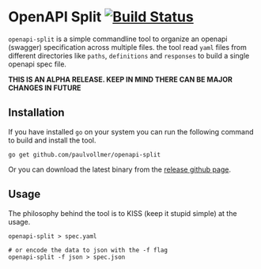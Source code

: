 # OpenAPI Split [![Build Status](https://travis-ci.org/paulvollmer/openapi-split.svg?branch=master)](https://travis-ci.org/paulvollmer/openapi-split)

`openapi-split` is a simple commandline tool to organize an openapi (swagger) specification across multiple files.
the tool read `yaml` files from different directories like `paths`, `definitions` and `responses` to build a single openapi spec file.

**THIS IS AN ALPHA RELEASE. KEEP IN MIND THERE CAN BE MAJOR CHANGES IN FUTURE**


## Installation
If you have installed `go` on your system you can run the following command to build and install the tool.
```
go get github.com/paulvollmer/openapi-split
```
Or you can download the latest binary from the [release github page](https://github.com/paulvollmer/openapi-split/releases).


## Usage
The philosophy behind the tool is to KISS (keep it stupid simple) at the usage.

```
openapi-split > spec.yaml

# or encode the data to json with the -f flag
openapi-split -f json > spec.json
```
